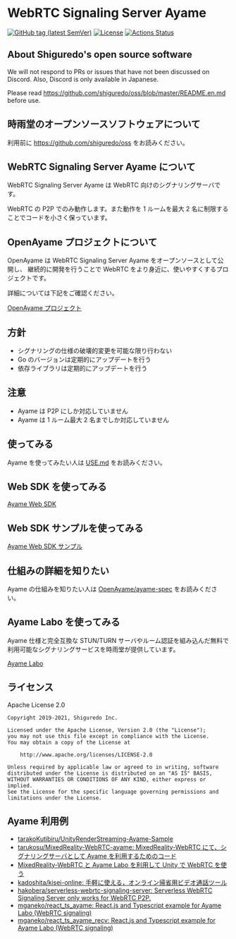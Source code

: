 # WebRTC Signaling Server Ayame

[![GitHub tag (latest SemVer)](https://img.shields.io/github/tag/OpenAyame/ayame.svg)](https://github.com/OpenAyame/ayame)
[![License](https://img.shields.io/badge/License-Apache%202.0-blue.svg)](https://opensource.org/licenses/Apache-2.0)
[![Actions Status](https://github.com/OpenAyame/ayame/workflows/Go%20Build%20&%20Format/badge.svg)](https://github.com/OpenAyame/ayame/actions)

## About Shiguredo's open source software

We will not respond to PRs or issues that have not been discussed on Discord. Also, Discord is only available in Japanese.

Please read https://github.com/shiguredo/oss/blob/master/README.en.md before use.

## 時雨堂のオープンソースソフトウェアについて

利用前に https://github.com/shiguredo/oss をお読みください。

## WebRTC Signaling Server Ayame について

WebRTC Signaling Server Ayame は WebRTC 向けのシグナリングサーバです。

WebRTC の P2P でのみ動作します。また動作を 1 ルームを最大 2 名に制限することでコードを小さく保っています。

## OpenAyame プロジェクトについて

OpenAyame は WebRTC Signaling Server Ayame をオープンソースとして公開し、
継続的に開発を行うことで WebRTC をより身近に、使いやすくするプロジェクトです。

詳細については下記をご確認ください。

[OpenAyame プロジェクト](http://bit.ly/OpenAyame)

## 方針

- シグナリングの仕様の破壊的変更を可能な限り行わない
- Go のバージョンは定期的にアップデートを行う
- 依存ライブラリは定期的にアップデートを行う

## 注意

- Ayame は P2P にしか対応していません
- Ayame は 1 ルーム最大 2 名までしか対応していません

## 使ってみる

Ayame を使ってみたい人は [USE.md](docs/USE.md) をお読みください。

## Web SDK を使ってみる

[Ayame Web SDK](https://github.com/OpenAyame/ayame-web-sdk)

## Web SDK サンプルを使ってみる

[Ayame Web SDK サンプル](https://github.com/OpenAyame/ayame-web-sdk-samples)

## 仕組みの詳細を知りたい

Ayame の仕組みを知りたい人は [OpenAyame/ayame\-spec](https://github.com/OpenAyame/ayame-spec) をお読みください。

## Ayame Labo を使ってみる

Ayame 仕様と完全互換な STUN/TURN サーバやルーム認証を組み込んだ無料で利用可能なシグナリングサービスを時雨堂が提供しています。

[Ayame Labo](https://ayame-labo.shiguredo.jp/)

## ライセンス

Apache License 2.0

```
Copyright 2019-2021, Shiguredo Inc.

Licensed under the Apache License, Version 2.0 (the "License");
you may not use this file except in compliance with the License.
You may obtain a copy of the License at

    http://www.apache.org/licenses/LICENSE-2.0

Unless required by applicable law or agreed to in writing, software
distributed under the License is distributed on an "AS IS" BASIS,
WITHOUT WARRANTIES OR CONDITIONS OF ANY KIND, either express or implied.
See the License for the specific language governing permissions and
limitations under the License.
```

## Ayame 利用例

- [tarakoKutibiru/UnityRenderStreaming\-Ayame\-Sample](https://github.com/tarakoKutibiru/UnityRenderStreaming-Ayame-Sample)
- [tarukosu/MixedReality\-WebRTC\-ayame: MixedReality\-WebRTC にて、シグナリングサーバとして Ayame を利用するためのコード](https://github.com/tarukosu/MixedReality-WebRTC-ayame)
- [MixedReality\-WebRTC と Ayame Labo を利用して Unity で WebRTC を使う](https://zenn.dev/tarukosu/articles/20210220-webrtc-ayame)
- [kadoshita/kisei\-online: 手軽に使える，オンライン帰省用ビデオ通話ツール](https://github.com/kadoshita/kisei-online)
- [hakobera/serverless\-webrtc\-signaling\-server: Serverless WebRTC Signaling Server only works for WebRTC P2P\.](https://github.com/hakobera/serverless-webrtc-signaling-server)
- [mganeko/react\_ts\_ayame: React\.js and Typescript example for Ayame Labo \(WebRTC signaling\)](https://github.com/mganeko/react_ts_ayame)
- [mganeko/react\_ts\_ayame\_recv: React\.js and Typescript example for Ayame Labo \(WebRTC signaling\)](https://github.com/mganeko/react_ts_ayame_recv)
